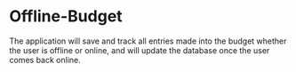 # Offline-Budget

The application will save and track all entries made into the budget whether the user is offline or online, and will update the database once the user comes back online. 